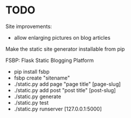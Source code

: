 TODO
====

Site improvements:

- allow enlarging pictures on blog articles


Make the static site generator installable from pip

FSBP: Flask Static Blogging Platform

- pip install fsbp
- fsbp create "sitename"
- ./static.py add page "page title" [page-slug]
- ./static.py add post "post title" [post-slug]
- ./static.py generate
- ./static.py test
- ./static.py runserver [127.0.0.1:5000]
